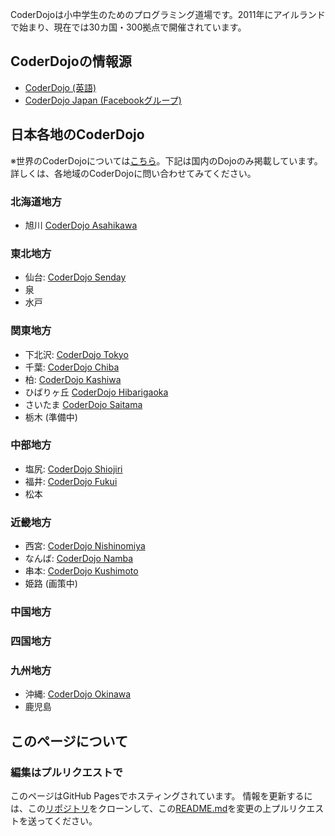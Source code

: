 CoderDojoは小中学生のためのプログラミング道場です。2011年にアイルランドで始まり、現在では30カ国・300拠点で開催されています。

## CoderDojoの情報源

* [CoderDojo (英語)](http://coderdojo.com/)
* [CoderDojo Japan (Facebookグループ)](https://www.facebook.com/groups/coderdojo.jp/)


## 日本各地のCoderDojo

※世界のCoderDojoについては[こちら](http://zen.coderdojo.com/)。下記は国内のDojoのみ掲載しています。詳しくは、各地域のCoderDojoに問い合わせてみてください。

### 北海道地方

* 旭川 [CoderDojo Asahikawa](http://coderdojo-asahikawa.github.io/)

### 東北地方

* 仙台: [CoderDojo Senday](http://www.cloud-garden.net/event/coderdojosendai/)
* 泉
* 水戸

### 関東地方

* 下北沢: [CoderDojo Tokyo](http://tokyo.coderdojo.jp/)
* 千葉: [CoderDojo Chiba](http://coderdojo-chiba.github.io/)
* 柏: [CoderDojo Kashiwa](http://coderdojokashiwa.wix.com/kashiwa)
* ひばりヶ丘 [CoderDojo Hibarigaoka](http://coderdojo.hanare-hibari.info/)
* さいたま [CoderDojo Saitama](http://univ7f.com/tag/coder-dojo/)
* 栃木 (準備中)

### 中部地方

* 塩尻: [CoderDojo Shiojiri](http://coderdojo.shiojiri-osslabo.com/)
* 福井: [CoderDojo Fukui](http://coderdojo.cowbell.jp/)
* 松本

### 近畿地方

* 西宮: [CoderDojo Nishinomiya](http://coderdojo-nishinomiya.doorkeeper.jp/)
* なんば: [CoderDojo Namba](https://www.facebook.com/CoderDojoNamba)
* 串本: [CoderDojo Kushimoto](http://coderdojo.kushimo.to/)
* 姫路 (画策中)

### 中国地方

### 四国地方

### 九州地方
* 沖縄: [CoderDojo Okinawa](http://okinawa.coderdojo.jp/)
* 鹿児島


## このページについて

### 編集はプルリクエストで

このページはGitHub Pagesでホスティングされています。
情報を更新するには、この[リポジトリ]([https://github.com/coderdojo-japan/coderdojo-japan.github.io/)をクローンして、この[README.md](https://github.com/coderdojo-japan/coderdojo-japan.github.io/edit/master/README.md)を変更の上プルリクエストを送ってください。

